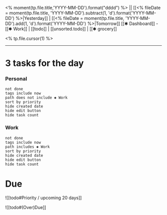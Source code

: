 <% moment(tp.file.title,'YYYY-MM-DD').format("dddd") %> || [[<% fileDate = moment(tp.file.title, 'YYYY-MM-DD').subtract(1, 'd').format('YYYY-MM-DD') %>|Yesterday]] | [[<% fileDate = moment(tp.file.title, 'YYYY-MM-DD').add(1, 'd').format('YYYY-MM-DD') %>|Tomorrow]]
[[✱ Dashboard]] - [[✱ Work]] |  [[todo]] |   [[unsorted.todo]] |  [[✱ grocery]]


<% tp.file.cursor(1) %>






***
# 3 tasks for the day
### Personal
```tasks
not done
tags include now
path does not include ✱ Work
sort by priority
hide created date
hide edit button
hide task count
```
### Work
```tasks
not done
tags include now
path includes ✱ Work
sort by priority
hide created date
hide edit button
hide task count
```

# Due

![[todo#Priority / upcoming 20 days]]

![[todo#(Over)Due]]
